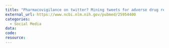 ```yaml
---
title: "Pharmacovigilance on twitter? Mining tweets for adverse drug reactions"
external_url: https://www.ncbi.nlm.nih.gov/pubmed/25954400
categories:
  - Social Media
data:
code:
resource:
---
```


